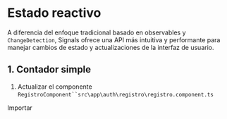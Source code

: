 # Estado reactivo 

A diferencia del enfoque tradicional basado en observables y `ChangeDetection`, Signals ofrece una API más intuitiva y performante para manejar cambios de estado y actualizaciones de la interfaz de usuario.

## 1. Contador simple

1. Actualizar el componente `RegistroComponent``src\app\auth\registro\registro.component.ts`

Importar 





<!--stackedit_data:
eyJoaXN0b3J5IjpbNTg3MTM4MTgyLDgwMjY3NTA1XX0=
-->